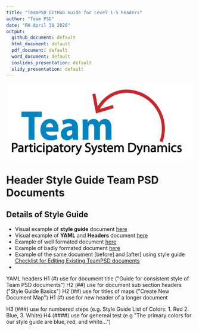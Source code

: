 ```yaml
---
title: "TeamPSD GitHub Guide for Level 1-5 headers"
author: "Team PSD"
date: "RH April 30 2020"
output: 
  github_document: default
  html_document: default
  pdf_document: default
  word_document: default
  ioslides_presentation: default
  slidy_presentation: default
---
```


<img src = "https://github.com/lzim/teampsd/blob/teampsd_style/teampsd_logo/team_psd_logo_sm.png"
     height = "200" width = "600">  
     
# Header Style Guide Team PSD Documents

## Details of Style Guide
- Visual example of **style guide** document [here](https://github.com/lzim/teampsd/blob/rita_2020_04_27_issue_1364/resources/bookdown/draft_document_style_guide.png) 
- Visual example of **YAML** and **Headers** document [here](https://github.com/lzim/teampsd/blob/rita_2020_04_27_issue_1364/resources/bookdown/sample_header_user.md) 
- Example of well formated document [here](https://github.com/lzim/teampsd/blob/master/mtl_facilitate_workgroup/checklists/pre_meeting_checklist.md)
- Example of badly formated document [here](https://github.com/lzim/teampsd/blob/master/resources/training_guides/mtl_how_demo/course_code.md) 
- Example of the same document [before] and [after] using style guide
[Checklist for Editing Existing TeamPSD documents](https://github.com/lzim/teampsd/blob/rita_2020_04_27_issue_1364/resources/bookdown/header_level_standards_teampsd_documents.md)
- 

YAML headers
H1 (#) use for document title ("Guide for consistent style of Team PSD documents")
H2 (##) use for document sub section headers ("Style Guide Basics")
H2 (##) use for titles of maps ("Create New Document Map")
H1 (#) use for new header of a longer document

H3 (###) use for numbered steps (e.g. Style Guide List of Colors: 1. Red 2. Blue, 3. White)
H4 (####) use for genereal test (e.g "The primary colors for our style guide are blue, red, and white...")

